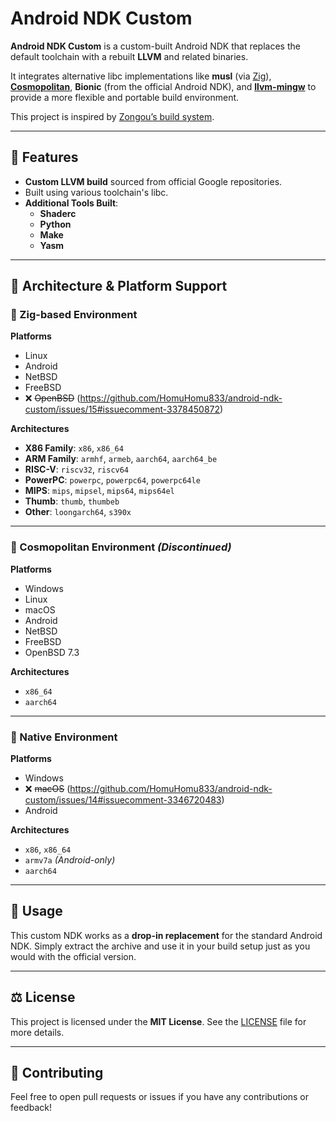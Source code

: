 # Android NDK Custom

**Android NDK Custom** is a custom-built Android NDK that replaces the default toolchain with a rebuilt **LLVM** and related binaries.

It integrates alternative libc implementations like **musl** (via [Zig](https://ziglang.org)), **[Cosmopolitan](https://justine.lol/cosmopolitan)**, **Bionic** (from the official Android NDK), and **[llvm-mingw](https://github.com/mstorsjo/llvm-mingw)** to provide a more flexible and portable build environment.

This project is inspired by [Zongou’s build system](https://github.com/zongou/build/tree/main/.github/workflows).

---

## 🚀 Features

- **Custom LLVM build** sourced from official Google repositories.
- Built using various toolchain's libc.
- **Additional Tools Built**:
  - **Shaderc**
  - **Python**
  - **Make**
  - **Yasm**

---

## 🧭 Architecture & Platform Support

### 🔹 Zig-based Environment

**Platforms**
- Linux
- Android
- NetBSD
- FreeBSD
- ❌ ~~OpenBSD~~ (https://github.com/HomuHomu833/android-ndk-custom/issues/15#issuecomment-3378450872)

**Architectures**
- **X86 Family**: `x86`, `x86_64`
- **ARM Family**: `armhf`, `armeb`, `aarch64`, `aarch64_be`
- **RISC-V**: `riscv32`, `riscv64`
- **PowerPC**: `powerpc`, `powerpc64`, `powerpc64le`
- **MIPS**: `mips`, `mipsel`, `mips64`, `mips64el`
- **Thumb**: `thumb`, `thumbeb`
- **Other**: `loongarch64`, `s390x`

---

### 🔹 Cosmopolitan Environment *(Discontinued)*

**Platforms**
- Windows
- Linux
- macOS
- Android
- NetBSD
- FreeBSD
- OpenBSD 7.3

**Architectures**
- `x86_64`
- `aarch64`

---

### 🔹 Native Environment

**Platforms**
- Windows
- ❌ ~~macOS~~ (https://github.com/HomuHomu833/android-ndk-custom/issues/14#issuecomment-3346720483)
- Android

**Architectures**
- `x86`, `x86_64`
- `armv7a` *(Android-only)*
- `aarch64`

---

## 🧰 Usage

This custom NDK works as a **drop-in replacement** for the standard Android NDK.
Simply extract the archive and use it in your build setup just as you would with the official version.

---

## ⚖️ License

This project is licensed under the **MIT License**.
See the [LICENSE](LICENSE) file for more details.

---

## 💬 **Contributing** 
Feel free to open pull requests or issues if you have any contributions or feedback!
